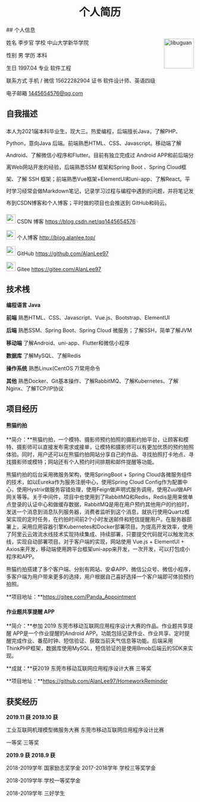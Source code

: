 <center><h1 style="border-bottom: none">个人简历</h1></center>
## 个人信息

姓名  李步官  														学校  中山大学新华学院 <img src="https://alanlee-image-bed.oss-cn-shenzhen.aliyuncs.com/assert/ziliao/zhengjianzhao-libuguan.jpg" alt="libuguan" style="width: 80px; float: right" />

性别  男																学历  本科 

生日  1997.04     										 		专业  软件工程 

联系方式  手机 / 微信 15622282904 		 		证书  软件设计师、英语四级 

电子邮箱  1445654576@qq.com 



## 自我描述

<p style="line-height: 2.0rem;">本人为2021届本科毕业生，现大三。热爱编程，后端擅长Java，了解PHP、Python，意向Java 后端。前端熟悉HTML、CSS、Javascript。移动端了解Android、了解微信小程序和Flutter。目前有独立完成过 Android APP和前后端分离Web网站开发的经验，后端熟悉SSM 框架和Spring Boot 、Spring Cloud框架、了解 SSH 框架；前端熟悉Vue框架+ElementUI和uni-app、了解React。平时学习经常会做Markdown笔记，记录学习过程与编程中遇到的问题，并将笔记发布到CSDN博客和个人博客；平时做的项目也会推送到 GitHub和码云。</p>

<img src="https://alanlee-image-bed.oss-cn-shenzhen.aliyuncs.com/assert/images/icon/csdn.png" style="width: 25px;">  CSDN 博客  https://blog.csdn.net/qq1445654576

<img src="https://alanlee-image-bed.oss-cn-shenzhen.aliyuncs.com/assert/images/icon/pencil-ruler.png" style="width: 25px;">  个人博客  http://blog.alanlee.top/

<img src="https://alanlee-image-bed.oss-cn-shenzhen.aliyuncs.com/assert/images/icon/github.png" style="width: 25px;">  GitHub  https://github.com/AlanLee97

<img src="https://alanlee-image-bed.oss-cn-shenzhen.aliyuncs.com/assert/images/icon/gitee-fill-round.png" style="width: 25px;">  Gitee  https://gitee.com/AlanLee97





## 技术桟

**编程语言    Java** 

**前端**  熟悉HTML、CSS、Javascript、Vue.js、Bootstrap、ElementUI

**后端**  熟悉SSM、Spring Boot、Spring Cloud 微服务；了解SSH，简单了解JVM

**移动端**  了解Android、uni-app、Flutter和微信小程序

**数据库** 了解MySQL、了解Redis

**操作系统**  熟悉Linux(CentOS 7)常用命令

**其他**  熟悉Docker、Git基本操作、了解RabbitMQ、了解Kubernetes、了解Nginx、了解TCP/IP协议

 



## 项目经历

#### 熊猫约拍

**简介：**熊猫约拍，一个模特、摄影师预约拍照的摄影约拍平台，让顾客和模特、摄影师可以直接发布需求或接单，让模特和摄影师可以有更加优质的预约拍照体验。同时，用户还可以在熊猫约拍网站分享自己的作品、寻找拍照打卡地点、寻找摄影师或模特；网站还有个人预约时间排期和邮件提醒等功能。

熊猫约拍的后台采用微服务架构，使用SpringBoot + Spring Cloud各微服务组件的技术，如以Eureka作为服务注册中心，使用Spring Cloud Config作为配置中心，使用Hystrix做服务容错处理，使用Feign做声明式服务调用，使用Zuul做API网关等等。关于中间件，项目中也使用到了RabbitMQ和Redis，Redis是用来做单点登录的认证中心和做缓存数据，RabbitMQ是用在用户预约其他用户的约拍时，发送一个消息到消息队列服务器，消费者监听到这个消息，就执行使用Quartz框架实现的定时任务，在约拍时间前2个小时发送邮件和短信提醒用户。在服务器部署上，采用应用容器引擎Kubernetes和Docker部署项目。为提高开发效率，使用了阿里云云效流水线技术实现持续集成、持续部署，只要提交代码就可以触发流水线，实现自动部署项目。对于客户端的实现，网站使用 Vue.js + ElementUI + Axios来开发，移动端使用跨平台框架uni-app来开发，一次开发，可以打包成小程序和APP。

熊猫约拍搭建了多个客户端、分别有网站、安卓APP、微信公众号、微信小程序，多客户端为用户带来更多的选择，用户根据自己喜好选择一个客户端即可体验预约拍照。

**项目地址：**https://gitee.com/Panda_Appointment



#### 作业题共享提醒 APP

**简介：**参加 2019 东莞市移动互联网应用程序设计大赛的作品。作业题共享提醒 APP是一个作业提醒的Android APP。功能包括记录作业、作业共享、定时提醒完成作业、番茄时钟、短信验证、获取当前天气信息等功能。后端采用ThinkPHP框架，数据库使用MySQL，短信验证的是使用Bmob后端云的SDK来实现。

**成就：**获2019 东莞市移动互联网应用程序设计大赛 三等奖

**项目地址：**https://github.com/AlanLee97/HomeworkReminder



## 获奖经历

**2019.11 获**																			**2019.10 获**

工业互联网机理模型微服务大赛										东莞市移动互联网应用程序设计比赛

一等奖																				三等奖



**2019.9 获**																			 **2018.9 获**

2018-2019学年 国家励志奖学金										2017-2018学年 学校三等奖学金

2018-2019学年 学校一等奖学金

2018-2019学年 三好学生